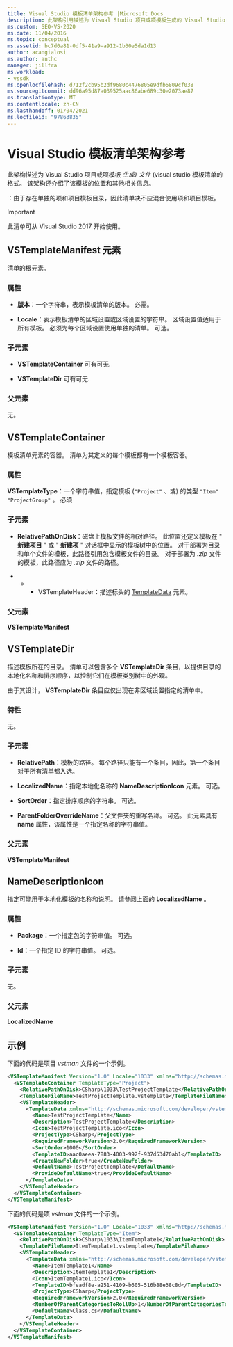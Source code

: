 ```yaml
---
title: Visual Studio 模板清单架构参考 |Microsoft Docs
description: 此架构引用描述为 Visual Studio 项目或项模板生成的 Visual Studio 模板清单文件的格式。
ms.custom: SEO-VS-2020
ms.date: 11/04/2016
ms.topic: conceptual
ms.assetid: bc7d0a81-0df5-41a9-a912-1b30e5da1d13
author: acangialosi
ms.author: anthc
manager: jillfra
ms.workload:
- vssdk
ms.openlocfilehash: d712f2cb95b2df9680c4476805e9dfb6809cf038
ms.sourcegitcommit: dd96a95d87a039525aac86abe689c30e2073ae87
ms.translationtype: MT
ms.contentlocale: zh-CN
ms.lasthandoff: 01/04/2021
ms.locfileid: "97863835"
---
```

# <a name="visual-studio-template-manifest-schema-reference"></a>Visual Studio 模板清单架构参考
此架构描述为 Visual Studio 项目或项模板 *生成) 文件* (visual studio 模板清单的格式。 该架构还介绍了该模板的位置和其他相关信息。

 ：由于存在单独的项和项目模板目录，因此清单决不应混合使用项和项目模板。

> [!IMPORTANT]
> 此清单可从 Visual Studio 2017 开始使用。

## <a name="vstemplatemanifest-element"></a>VSTemplateManifest 元素
 清单的根元素。

### <a name="attributes"></a>属性

- **版本**：一个字符串，表示模板清单的版本。 必需。

- **Locale**：表示模板清单的区域设置或区域设置的字符串。 区域设置值适用于所有模板。 必须为每个区域设置使用单独的清单。 可选。

### <a name="child-elements"></a>子元素

- **VSTemplateContainer** 可有可无.

- **VSTemplateDir** 可有可无.

### <a name="parent-element"></a>父元素
 无。

## <a name="vstemplatecontainer"></a>VSTemplateContainer
 模板清单元素的容器。 清单为其定义的每个模板都有一个模板容器。

### <a name="attributes"></a>属性
 **VSTemplateType**：一个字符串值，指定模板 (`"Project"` 、或) 的类型 `"Item"` `"ProjectGroup"` 。 必须

### <a name="child-elements"></a>子元素

- **RelativePathOnDisk**：磁盘上模板文件的相对路径。 此位置还定义模板在 " **新建项目** " 或 " **新建项** " 对话框中显示的模板树中的位置。 对于部署为目录和单个文件的模板，此路径引用包含模板文件的目录。 对于部署为 *.zip* 文件的模板，此路径应为 *.zip* 文件的路径。

- * * VSTemplateHeader：描述标头的 [TemplateData](../extensibility/templatedata-element-visual-studio-templates.md) 元素。

### <a name="parent-element"></a>父元素
 **VSTemplateManifest**

## <a name="vstemplatedir"></a>VSTemplateDir
 描述模板所在的目录。 清单可以包含多个 **VSTemplateDir** 条目，以提供目录的本地化名称和排序顺序，以控制它们在模板类别树中的外观。

 由于其设计， **VSTemplateDir** 条目应仅出现在非区域设置指定的清单中。

### <a name="attributes"></a>特性
 无。

### <a name="child-elements"></a>子元素

- **RelativePath**：模板的路径。 每个路径只能有一个条目，因此，第一个条目对于所有清单都入选。

- **LocalizedName**：指定本地化名称的 **NameDescriptionIcon** 元素。 可选。

- **SortOrder**：指定排序顺序的字符串。 可选。

- **ParentFolderOverrideName**：父文件夹的重写名称。 可选。 此元素具有 **name** 属性，该属性是一个指定名称的字符串值。

### <a name="parent-element"></a>父元素
 **VSTemplateManifest**

## <a name="namedescriptionicon"></a>NameDescriptionIcon
 指定可能用于本地化模板的名称和说明。 请参阅上面的 **LocalizedName** 。

### <a name="attributes"></a>属性

- **Package**：一个指定包的字符串值。 可选。

- **Id**：一个指定 ID 的字符串值。 可选。

### <a name="child-elements"></a>子元素
 无。

### <a name="parent-element"></a>父元素
 **LocalizedName**

## <a name="examples"></a>示例
 下面的代码是项目 *vstman* 文件的一个示例。

```xml
<VSTemplateManifest Version="1.0" Locale="1033" xmlns="http://schemas.microsoft.com/developer/vstemplatemanifest/2015">
  <VSTemplateContainer TemplateType="Project">
    <RelativePathOnDisk>CSharp\1033\TestProjectTemplate</RelativePathOnDisk>
    <TemplateFileName>TestProjectTemplate.vstemplate</TemplateFileName>
    <VSTemplateHeader>
      <TemplateData xmlns="http://schemas.microsoft.com/developer/vstemplate/2005">
        <Name>TestProjectTemplate</Name>
        <Description>TestProjectTemplate</Description>
        <Icon>TestProjectTemplate.ico</Icon>
        <ProjectType>CSharp</ProjectType>
        <RequiredFrameworkVersion>2.0</RequiredFrameworkVersion>
        <SortOrder>1000</SortOrder>
        <TemplateID>aac0aeea-7883-4003-992f-937d53d70ab1</TemplateID>
        <CreateNewFolder>true</CreateNewFolder>
        <DefaultName>TestProjectTemplate</DefaultName>
        <ProvideDefaultName>true</ProvideDefaultName>
      </TemplateData>
    </VSTemplateHeader>
  </VSTemplateContainer>
</VSTemplateManifest>

```

 下面的代码是项 *vstman* 文件的一个示例。

```xml
<VSTemplateManifest Version="1.0" Locale="1033" xmlns="http://schemas.microsoft.com/developer/vstemplatemanifest/2015">
  <VSTemplateContainer TemplateType="Item">
    <RelativePathOnDisk>CSharp\1033\ItemTemplate1</RelativePathOnDisk>
    <TemplateFileName>ItemTemplate1.vstemplate</TemplateFileName>
    <VSTemplateHeader>
      <TemplateData xmlns="http://schemas.microsoft.com/developer/vstemplate/2005">
        <Name>ItemTemplate1</Name>
        <Description>ItemTemplate1</Description>
        <Icon>ItemTemplate1.ico</Icon>
        <TemplateID>bfeadf8e-a251-4109-b605-516b88e38c8d</TemplateID>
        <ProjectType>CSharp</ProjectType>
        <RequiredFrameworkVersion>2.0</RequiredFrameworkVersion>
        <NumberOfParentCategoriesToRollUp>1</NumberOfParentCategoriesToRollUp>
        <DefaultName>Class.cs</DefaultName>
      </TemplateData>
    </VSTemplateHeader>
  </VSTemplateContainer>
</VSTemplateManifest>

```
